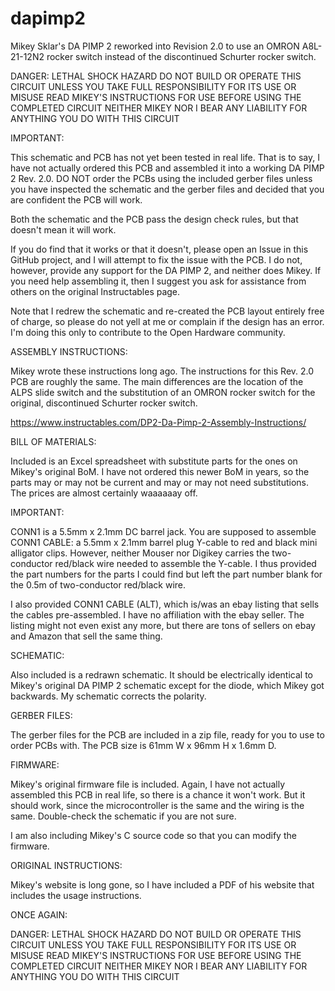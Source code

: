 # dapimp2
Mikey Sklar's DA PIMP 2 reworked into Revision 2.0 to use an OMRON A8L-21-12N2 rocker switch instead of the discontinued Schurter rocker switch.

DANGER: LETHAL SHOCK HAZARD
DO NOT BUILD OR OPERATE THIS CIRCUIT UNLESS YOU TAKE FULL RESPONSIBILITY FOR ITS USE OR MISUSE
READ MIKEY'S INSTRUCTIONS FOR USE BEFORE USING THE COMPLETED CIRCUIT
NEITHER MIKEY NOR I BEAR ANY LIABILITY FOR ANYTHING YOU DO WITH THIS CIRCUIT

IMPORTANT:

This schematic and PCB has not yet been tested in real life. That is to say, I have not actually ordered this PCB and assembled it into a working DA PIMP 2 Rev. 2.0.
DO NOT order the PCBs using the included gerber files unless you have inspected the schematic and the gerber files and decided that you are confident the PCB will work.

Both the schematic and the PCB pass the design check rules, but that doesn't mean it will work.

If you do find that it works or that it doesn't, please open an Issue in this GitHub project, and I will attempt to fix the issue with the PCB. I do not, however, provide any support for the DA PIMP 2, and neither does Mikey. If you need help assembling it, then I suggest you ask for assistance from others on the original Instructables page.

Note that I redrew the schematic and re-created the PCB layout entirely free of charge, so please do not yell at me or complain if the design has an error. I'm doing this only to contribute to the Open Hardware community.

ASSEMBLY INSTRUCTIONS:

Mikey wrote these instructions long ago. The instructions for this Rev. 2.0 PCB are roughly the same. The main differences are the location of the ALPS slide switch and the substitution of an OMRON rocker switch for the original, discontinued Schurter rocker switch.

https://www.instructables.com/DP2-Da-Pimp-2-Assembly-Instructions/

BILL OF MATERIALS:

Included is an Excel spreadsheet with substitute parts for the ones on Mikey's original BoM. I have not ordered this newer BoM in years, so the parts may or may not be current and may or may not need substitutions. The prices are almost certainly waaaaaay off.

IMPORTANT: 

CONN1 is a 5.5mm x 2.1mm DC barrel jack. You are supposed to assemble CONN1 CABLE: a 5.5mm x 2.1mm barrel plug Y-cable to red and black mini alligator clips. However, neither Mouser nor Digikey carries the two-conductor red/black wire needed to assemble the Y-cable. I thus provided the part numbers for the parts I could find but left the part number blank for the 0.5m of two-conductor red/black wire.

I also provided CONN1 CABLE (ALT), which is/was an ebay listing that sells the cables pre-assembled. I have no affiliation with the ebay seller. The listing might not even exist any more, but there are tons of sellers on ebay and Amazon that sell the same thing.

SCHEMATIC: 

Also included is a redrawn schematic. It should be electrically identical to Mikey's original DA PIMP 2 schematic except for the diode, which Mikey got backwards. My schematic corrects the polarity.

GERBER FILES:

The gerber files for the PCB are included in a zip file, ready for you to use to order PCBs with.
The PCB size is 61mm W x 96mm H x 1.6mm D.

FIRMWARE:

Mikey's original firmware file is included. Again, I have not actually assembled this PCB in real life, so there is a chance it won't work. But it should work, since the microcontroller is the same and the wiring is the same. Double-check the schematic if you are not sure.

I am also including Mikey's C source code so that you can modify the firmware.

ORIGINAL INSTRUCTIONS:

Mikey's website is long gone, so I have included a PDF of his website that includes the usage instructions.

ONCE AGAIN:

DANGER: LETHAL SHOCK HAZARD
DO NOT BUILD OR OPERATE THIS CIRCUIT UNLESS YOU TAKE FULL RESPONSIBILITY FOR ITS USE OR MISUSE
READ MIKEY'S INSTRUCTIONS FOR USE BEFORE USING THE COMPLETED CIRCUIT
NEITHER MIKEY NOR I BEAR ANY LIABILITY FOR ANYTHING YOU DO WITH THIS CIRCUIT
